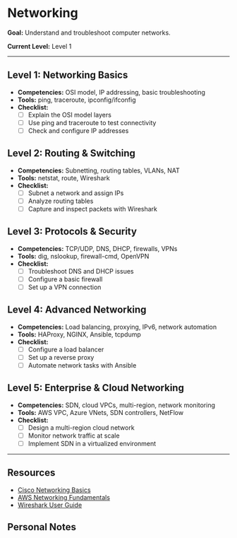# Networking

**Goal:** Understand and troubleshoot computer networks.

**Current Level:** Level 1

---

## Level 1: Networking Basics
- **Competencies:** OSI model, IP addressing, basic troubleshooting
- **Tools:** ping, traceroute, ipconfig/ifconfig
- **Checklist:**
  - [ ] Explain the OSI model layers
  - [ ] Use ping and traceroute to test connectivity
  - [ ] Check and configure IP addresses

## Level 2: Routing & Switching
- **Competencies:** Subnetting, routing tables, VLANs, NAT
- **Tools:** netstat, route, Wireshark
- **Checklist:**
  - [ ] Subnet a network and assign IPs
  - [ ] Analyze routing tables
  - [ ] Capture and inspect packets with Wireshark

## Level 3: Protocols & Security
- **Competencies:** TCP/UDP, DNS, DHCP, firewalls, VPNs
- **Tools:** dig, nslookup, firewall-cmd, OpenVPN
- **Checklist:**
  - [ ] Troubleshoot DNS and DHCP issues
  - [ ] Configure a basic firewall
  - [ ] Set up a VPN connection

## Level 4: Advanced Networking
- **Competencies:** Load balancing, proxying, IPv6, network automation
- **Tools:** HAProxy, NGINX, Ansible, tcpdump
- **Checklist:**
  - [ ] Configure a load balancer
  - [ ] Set up a reverse proxy
  - [ ] Automate network tasks with Ansible

## Level 5: Enterprise & Cloud Networking
- **Competencies:** SDN, cloud VPCs, multi-region, network monitoring
- **Tools:** AWS VPC, Azure VNets, SDN controllers, NetFlow
- **Checklist:**
  - [ ] Design a multi-region cloud network
  - [ ] Monitor network traffic at scale
  - [ ] Implement SDN in a virtualized environment

---

## Resources
- [Cisco Networking Basics](https://www.netacad.com/courses/networking)
- [AWS Networking Fundamentals](https://aws.amazon.com/getting-started/hands-on/build-vpc-network/)
- [Wireshark User Guide](https://www.wireshark.org/docs/wsug_html_chunked/)

## Personal Notes